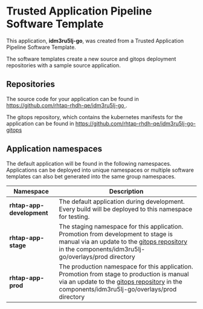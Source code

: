 # Trusted Application Pipeline Software Template

This application, **idm3ru5lj-go**, was created from a Trusted Application Pipeline Software Template.

The software templates create a new source and gitops deployment repositories with a sample source application. 

## Repositories

The source code for your application can be found in [https://github.com/rhtap-rhdh-qe/idm3ru5lj-go ](https://github.com/rhtap-rhdh-qe/idm3ru5lj-go ).
 
The gitops repository, which contains the kubernetes manifests for the application can be found in 
[https://github.com/rhtap-rhdh-qe/idm3ru5lj-go-gitops ](https://github.com/rhtap-rhdh-qe/idm3ru5lj-go-gitops ) 

## Application namespaces 

The default application will be found in the following namespaces. Applications can be deployed into unique namespaces or multiple software templates can also bet generated into the same group namespaces.  

|  Namespace   |  Description   |  
| -------- | -------- |   
| **rhtap-app-development** | The default application during development. Every build will be deployed to this namespace for testing. | 
| **rhtap-app-stage** | The staging namespace for this application. Promotion from development to stage is manual via an update to the [gitops repository](https://github.com/rhtap-rhdh-qe/idm3ru5lj-go-gitops ) in the components/idm3ru5lj-go/overlays/prod directory |  
| **rhtap-app-prod** | The production namespace for this application. Promotion from stage to production is manual via an update to the [gitops repository](https://github.com/rhtap-rhdh-qe/idm3ru5lj-go-gitops ) in the components/idm3ru5lj-go/overlays/prod directory | 